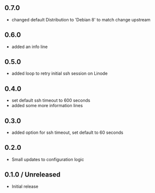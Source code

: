 ## 0.7.0

* changed default Distribution to 'Debian 8' to match change upstream

## 0.6.0

* added an info line

## 0.5.0

* added loop to retry initial ssh session on Linode

## 0.4.0

* set default ssh timeout to 600 seconds
* added some more information lines

## 0.3.0

* added option for ssh timeout, set default to 60 seconds

## 0.2.0

* Small updates to configuration logic

## 0.1.0 / Unreleased

* Initial release
